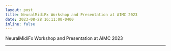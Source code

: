 ```yaml
---
layout: post
title: NeuralMidiFx Workshop and Presentation at AIMC 2023
date: 2023-08-28 16:11:00-0400
inline: false
---
```


NeuralMidiFx Workshop and Presentation at AIMC 2023

*** 

